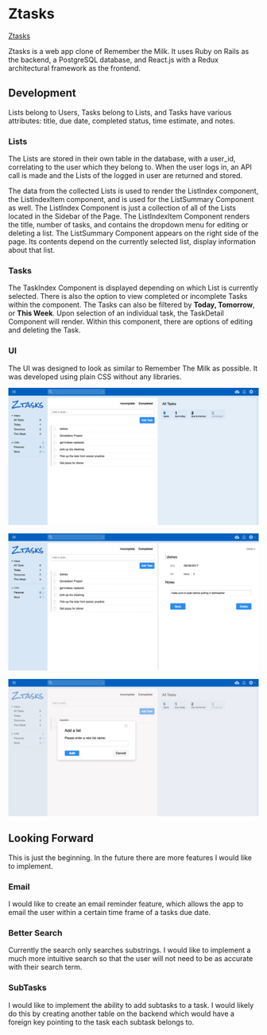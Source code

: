 # Ztasks

[Ztasks](ztasks.herokuapp.com)

Ztasks is a web app clone of Remember the Milk. It uses Ruby on Rails as the backend, a PostgreSQL database, and React.js with a Redux architectural framework as the frontend.

## Development

Lists belong to Users, Tasks belong to Lists, and Tasks have various attributes: title, due date, completed status, time estimate, and notes.

### Lists

The Lists are stored in their own table in the database, with a user_id, correlating to the user which they belong to. When the user logs in, an API call is made and the Lists of the logged in user are returned and stored.

The data from the collected Lists is used to render the ListIndex component, the ListIndexItem component, and is used for the ListSummary Component as well.
The ListIndex Component is just a collection of all of the Lists located in the Sidebar of the Page.
The ListIndexItem Component renders the title, number of tasks, and contains the dropdown menu for editing or deleting a list.
The ListSummary Component appears on the right side of the page. Its contents depend on the currently selected list, display information about that list.

### Tasks


The TaskIndex Component is displayed depending on which List is currently selected. There is also the option to view completed or incomplete Tasks within the component.
The Tasks can also be filtered by **Today, Tomorrow**, or **This Week**.
Upon selection of an individual task, the TaskDetail Component will render. Within this component, there are options of editing and deleting the Task.

### UI

The UI was designed to look as similar to Remember The Milk as possible. It was developed using plain CSS without any libraries.

![Tasks Index with List Summary](./docs/screenshots/task_index_with_list_summary.png)

![Task Index With Task Detail](./docs/screenshots/task_index_with_task_detail.png)

![New List Modal](./docs/screenshots/new_list_modal.png)

## Looking Forward

This is just the beginning. In the future there are more features I would like to implement.

### Email

I would like to create an email reminder feature, which allows the app to email the user within a certain time frame of a tasks due date.

### Better Search

Currently the search only searches substrings. I would like to implement a much more intuitive search so that the user will not need to be as accurate with their search term.

### SubTasks

I would like to implement the ability to add subtasks to a task. I would likely do this by creating another table on the backend which would have a foreign key pointing to the task each subtask belongs to.
